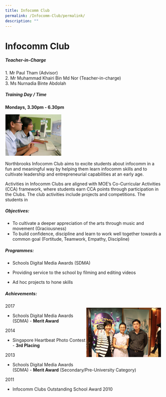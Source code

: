 ```yaml
---
title: Infocomm Club
permalink: /Infocomm-Club/permalink/
description: ""
---
```

# Infocomm Club
##### Teacher-in-Charge

1. Mr Paul Tham (Advisor)  
2\. Mr Muhammad Khairi Bin Md Nor (Teacher-in-charge)  
3\. Ms Nurnadia Binte Abdolah

##### Training Day / Time

**Mondays, 3.30pm - 6.30pm**




![](/images/infocomm.png)



Northbrooks Infocomm Club aims to excite students about infocomm in a fun and meaningful way by helping them learn infocomm skills and to cultivate leadership and entrepreneurial capabilities at an early age.

Activities in Infocomm Clubs are aligned with MOE’s Co-Curricular Activities (CCA) framework, where students earn CCA points through participation in the Clubs. The club activities include projects and competitions. The students in


##### Objectives:

*   To cultivate a deeper appreciation of the arts through music and movement (Graciousness)
*   To build confidence, discipline and learn to work well together towards a common goal (Fortitude, Teamwork, Empathy, Discipline)

##### Programmes:

*   Schools Digital Media Awards (SDMA)  
    
*   Providing service to the school by filming and editing videos
    
*   Ad hoc projects to hone skills

##### Achievements:


<div>

<div style="float: right">

![](/images/infocomm2.png)

</div><div>

 2017

*   Schools Digital Media Awards (SDMA) - **Merit Award**
	
2014

*   Singapore Heartbeat Photo Contest - **3rd Placing**

2013

*   Schools Digital Media Awards (SDMA) - **Merit Award** (Secondary/Pre-University Category)

2011

*   Infocomm Clubs Outstanding School Award 2010

</div></div>